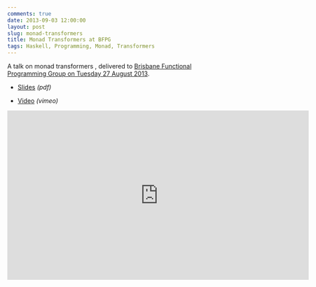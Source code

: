 ```yaml
---
comments: true
date: 2013-09-03 12:00:00
layout: post
slug: monad-transformers
title: Monad Transformers at BFPG
tags: Haskell, Programming, Monad, Transformers
---
```


A talk on monad transformers , delivered to [Brisbane Functional Programming Group on Tuesday 27 August 2013](http://www.meetup.com/Brisbane-Functional-Programming-Group/events/104664162/).

* [Slides](https://dl.dropboxusercontent.com/u/7810909/talks/monad-transformers/cbaa991e0eb49224eb286c1e418e2b9828e1fb21/monad-transformers.pdf) *(pdf)*

* [Video](https://vimeo.com/73648150) *(vimeo)*

<div class="embed-vimeo">
  <iframe src="http://player.vimeo.com/video/73648150" width="688" height="387" frameborder="0" webkitAllowFullScreen="true" mozallowfullscreen="true" allowFullScreen="true">
  </iframe>
</div>
